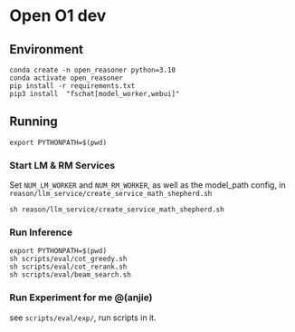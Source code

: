# Open O1 dev


## Environment
```
conda create -n open_reasoner python=3.10
conda activate open_reasoner
pip install -r requirements.txt
pip3 install  "fschat[model_worker,webui]"
```

## Running
`export PYTHONPATH=$(pwd)`
### Start LM & RM Services
Set `NUM_LM_WORKER` and `NUM_RM_WORKER`, as well as the model_path config, in `reason/llm_service/create_service_math_shepherd.sh`
```
sh reason/llm_service/create_service_math_shepherd.sh
```

### Run Inference
```
export PYTHONPATH=$(pwd)
sh scripts/eval/cot_greedy.sh
sh scripts/eval/cot_rerank.sh
sh scripts/eval/beam_search.sh
```

### Run Experiment for me @(anjie)
see `scripts/eval/exp/`, run scripts in it.